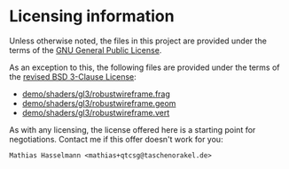 # Licensing information

Unless otherwise noted, the files in this project are provided under the 
terms of the [GNU General Public  License](licenses/GPL-3.0-or-later.md).

As an exception to this, the following files are provided under the 
terms of the [revised BSD 3-Clause License](licenses/BSD-3-Clause.md):

- [demo/shaders/gl3/robustwireframe.frag](demo/shaders/gl3/robustwireframe.frag)
- [demo/shaders/gl3/robustwireframe.geom](demo/shaders/gl3/robustwireframe.geom)
- [demo/shaders/gl3/robustwireframe.vert](demo/shaders/gl3/robustwireframe.vert)

As with any licensing, the license offered here is a starting point
for negotiations. Contact me if this offer doesn't work for you:

    Mathias Hasselmann <mathias+qtcsg@taschenorakel.de>
